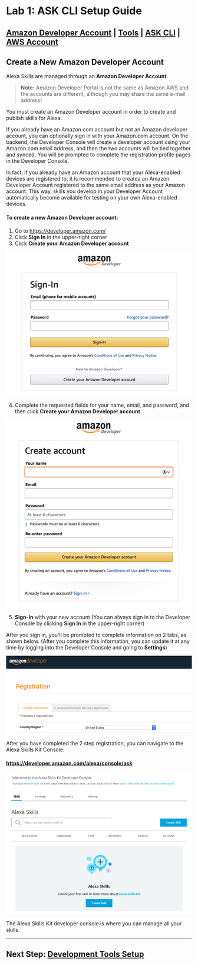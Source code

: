 # Lab 1: ASK CLI Setup Guide

## **[Amazon Developer Account](./01-amzn-developer-account.md)** | [Tools](./02-tools.md) | [ASK CLI](./03-ask-cli.md) | [AWS Account](./04-aws-account.md)

## Create a New Amazon Developer Account

Alexa Skills are managed through an **Amazon Developer Account**.

> **Note:** Amazon Developer Portal is not the same as Amazon AWS and the accounts are different, although you may share the same e-mail address!

You must create an Amazon Developer account in order to create and publish skills for Alexa.

If you already have an Amazon.com account but not an Amazon developer account, you can optionally sign in with your Amazon.com account. On the backend, the Developer Console will create a developer account using your Amazon.com email address, and then the two accounts will be tied together and synced. You will be prompted to complete the registration profile pages in the Developer Console.

In fact, if you already have an Amazon account that your Alexa-enabled devices are registered to, it is recommended to createa an Amazon Developer Account registered to the same email address as your Amazon account. This way, skills you develop in your Developer Account automatically become available for testing on your own Alexa-enabled devices.

#### To create a new Amazon Developer account:

1. Go to https://developer.amazon.com/
1. Click **Sign In** in the upper-right corner
1. Click **Create your Amazon Developer account**

![account-create](./images/01-amzn-developer-account.png)

4. Complete the requested fields for your name, email, and password, and then click **Create your Amazon Developer account**

![account-details](./images/01-amzn-developer-account-details.png)

5. **Sign-In** with your new account (You can always sign in to the Developer Console by clicking **Sign In** in the upper-right corner)

After you sign in, you'll be prompted to complete information on 2 tabs, as shown below. (After you complete this information, you can update it at any time by logging into the Developer Console and going to **Settings**)

![account-registration](./images/01-amzn-developer-account-registration.png)

After you have completed the 2 step registration, you can navigate to the Alexa Skills Kit Console:

#### https://developer.amazon.com/alexa/console/ask

![ask-console](./images/01-alexa-developer-console.png)

The Alexa Skills Kit developer console is where you can manage all your skills.

---

## Next Step: [Development Tools Setup](./02-tools.md)